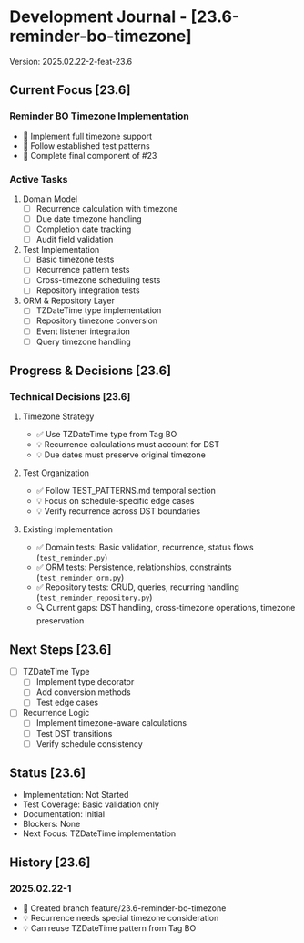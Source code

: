 # Development Journal - [23.6-reminder-bo-timezone]
Version: 2025.02.22-2-feat-23.6

## Current Focus [23.6]
### Reminder BO Timezone Implementation
- 🔄 Implement full timezone support
- 🔄 Follow established test patterns
- 🔄 Complete final component of #23

### Active Tasks
1. Domain Model
   - [ ] Recurrence calculation with timezone
   - [ ] Due date timezone handling
   - [ ] Completion date tracking
   - [ ] Audit field validation

2. Test Implementation
   - [ ] Basic timezone tests
   - [ ] Recurrence pattern tests
   - [ ] Cross-timezone scheduling tests
   - [ ] Repository integration tests

3. ORM & Repository Layer
   - [ ] TZDateTime type implementation
   - [ ] Repository timezone conversion
   - [ ] Event listener integration
   - [ ] Query timezone handling

## Progress & Decisions [23.6]
### Technical Decisions [23.6]
1. Timezone Strategy
   - ✅ Use TZDateTime type from Tag BO
   - 💡 Recurrence calculations must account for DST
   - 💡 Due dates must preserve original timezone

2. Test Organization
   - ✅ Follow TEST_PATTERNS.md temporal section
   - 💡 Focus on schedule-specific edge cases
   - 💡 Verify recurrence across DST boundaries

3. Existing Implementation
   - ✅ Domain tests: Basic validation, recurrence, status flows (`test_reminder.py`)
   - ✅ ORM tests: Persistence, relationships, constraints (`test_reminder_orm.py`)
   - ✅ Repository tests: CRUD, queries, recurring handling (`test_reminder_repository.py`)
   - 🔍 Current gaps: DST handling, cross-timezone operations, timezone preservation

## Next Steps [23.6]
- [ ] TZDateTime Type
  - [ ] Implement type decorator
  - [ ] Add conversion methods
  - [ ] Test edge cases

- [ ] Recurrence Logic
  - [ ] Implement timezone-aware calculations
  - [ ] Test DST transitions
  - [ ] Verify schedule consistency

## Status [23.6]
- Implementation: Not Started
- Test Coverage: Basic validation only
- Documentation: Initial
- Blockers: None
- Next Focus: TZDateTime implementation

## History [23.6]
### 2025.02.22-1
- 🔄 Created branch feature/23.6-reminder-bo-timezone
- 💡 Recurrence needs special timezone consideration
- 💡 Can reuse TZDateTime pattern from Tag BO
